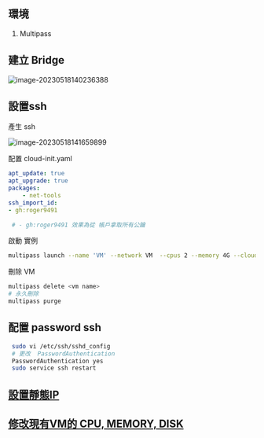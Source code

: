 

## 環境

1. Multipass



## 建立 Bridge

![image-20230518140236388](https://raw.githubusercontent.com/roger9491/Typora_note/main/img/image-20230518140236388.png)

## 設置ssh

產生 ssh

![image-20230518141659899](https://raw.githubusercontent.com/roger9491/Typora_note/main/img/image-20230518141659899.png)

配置 cloud-init.yaml

``` yaml
apt_update: true
apt_upgrade: true
packages: 
	- net-tools
ssh_import_id:
- gh:roger9491
 
 # - gh:roger9491 效果為從 帳戶拿取所有公鑰
```



啟動 實例

``` sh
multipass launch --name 'VM' --network VM  --cpus 2 --memory 4G --cloud-init=C:\Multipass\cloud-init.yaml
```

刪除 VM

``` sh
multipass delete <vm name>
# 永久刪除
multipass purge
```

## 配置 password ssh

``` sh
 sudo vi /etc/ssh/sshd_config
 # 更改  PasswordAuthentication
 PasswordAuthentication yes
 sudo service ssh restart
```



## [設置靜態IP](https://multipass.run/docs/configure-static-ips)



## [修改現有VM的 CPU, MEMORY, DISK](https://multipass.run/docs/modify-an-instance)



